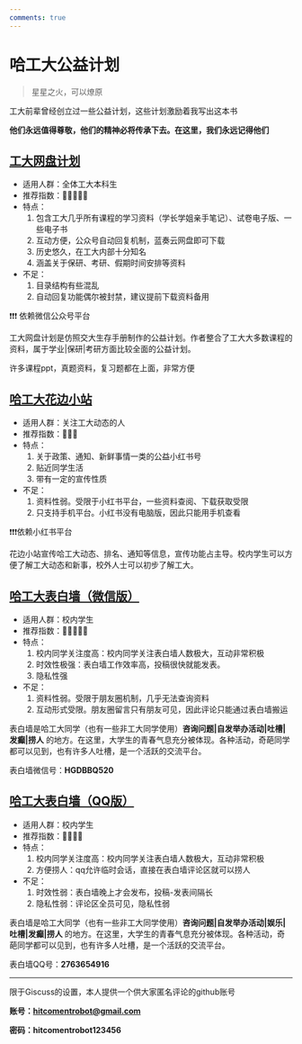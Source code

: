 ```yaml
---
comments: true
---
```


# **哈工大公益计划**

>星星之火，可以燎原

工大前辈曾经创立过一些公益计划，这些计划激励着我写出这本书

**他们永远值得尊敬，他们的精神必将传承下去。在这里，我们永远记得他们**


## [**工大网盘计划**](https://mp.weixin.qq.com/s/-wa0pfLkPPXNevBfpuwQkQ)

- 适用人群：全体工大本科生
- 推荐指数：🌟🌟🌟🌟🌟
- 特点：
    1.  包含工大几乎所有课程的学习资料（学长学姐亲手笔记）、试卷电子版、一些电子书
    2.  互动方便，公众号自动回复机制，蓝奏云网盘即可下载
    3.  历史悠久，在工大内部十分知名
    4.  涵盖关于保研、考研、假期时间安排等资料
- 不足：
    1.  目录结构有些混乱
    2.  自动回复功能偶尔被封禁，建议提前下载资料备用   

❗❗❗ 依赖微信公众号平台

工大网盘计划是仿照交大生存手册制作的公益计划。作者整合了工大大多数课程的资料，属于学业|保研|考研方面比较全面的公益计划。

许多课程ppt，真题资料，复习题都在上面，非常方便

## [**哈工大花边小站**](https://www.xiaohongshu.com/user/profile/642551e5000000001001ded0?xhsshare=CopyLink&appuid=62f39d0b000000001e01de71&apptime=1706030114)

- 适用人群：关注工大动态的人
- 推荐指数：🌟🌟🌟
- 特点：
    1. 关于政策、通知、新鲜事情一类的公益小红书号
    2. 贴近同学生活
    3. 带有一定的宣传性质
- 不足：
    1. 资料性弱。受限于小红书平台，一些资料查阅、下载获取受限
    2. 只支持手机平台。小红书没有电脑版，因此只能用手机查看

❗❗❗依赖小红书平台

花边小站宣传哈工大动态、排名、通知等信息，宣传功能占主导。校内学生可以方便了解工大动态和新事，校外人士可以初步了解工大。

## [**哈工大表白墙（微信版）**]()
- 适用人群：校内学生
- 推荐指数：🌟🌟🌟🌟🌟
- 特点：
    1. 校内同学关注度高：校内同学关注表白墙人数极大，互动非常积极
    2. 时效性极强：表白墙工作效率高，投稿很快就能发表。
    3. 隐私性强
- 不足：
    1. 资料性弱。受限于朋友圈机制，几乎无法查询资料
    2. 互动形式受限。朋友圈留言只有朋友可见，因此评论只能通过表白墙搬运

表白墙是哈工大同学（也有一些非工大同学使用）**咨询问题|自发举办活动|吐槽|发癫|捞人** 的地方。在这里，大学生的青春气息充分被体现。各种活动，奇葩同学都可以见到，也有许多人吐槽，是一个活跃的交流平台。

表白墙微信号：**HGDBBQ520**

## [**哈工大表白墙（QQ版）**]()
- 适用人群：校内学生
- 推荐指数：🌟🌟🌟🌟
- 特点：
    1. 校内同学关注度高：校内同学关注表白墙人数极大，互动非常积极
    2. 方便捞人：qq允许临时会话，直接在表白墙评论区就可以捞人
- 不足：
    1. 时效性弱：表白墙晚上才会发布，投稿-发表间隔长
    2. 隐私性弱：评论区全员可见，隐私性弱
   
表白墙是哈工大同学（也有一些非工大同学使用）**咨询问题|自发举办活动|娱乐|吐槽|发癫|捞人** 的地方。在这里，大学生的青春气息充分被体现。各种活动，奇葩同学都可以见到，也有许多人吐槽，是一个活跃的交流平台。

表白墙QQ号：**2763654916**

***

限于Giscuss的设置，本人提供一个供大家匿名评论的github账号

**账号：hitcomentrobot@gmail.com**

**密码：hitcomentrobot123456**